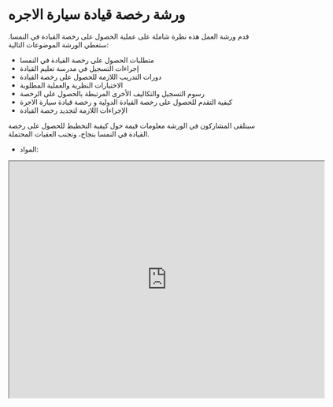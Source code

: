 #  ورشة رخصة قيادة سيارة الاجره


قدم ورشة العمل هذه نظرة شاملة على عملية الحصول على رخصة القيادة في النمسا. ستغطي الورشة الموضوعات التالية:

* متطلبات الحصول على رخصة القيادة في النمسا
* إجراءات التسجيل في مدرسة تعليم القيادة
* دورات التدريب اللازمة للحصول على رخصة القيادة
* الاختبارات النظرية والعملية المطلوبة
* رسوم التسجيل والتكاليف الأخرى المرتبطة بالحصول على الرخصة
* كيفية التقدم للحصول على رخصة القيادة الدولية و رخصة  قيادة سيارة الاجرة
* الإجراءات اللازمة لتجديد رخصة القيادة

سيتلقى المشاركون في الورشة معلومات قيمة حول كيفية التخطيط للحصول على رخصة القيادة في النمسا بنجاح، وتجنب العقبات المحتملة.

* المواد:

<iframe src="https://drive.google.com/file/d/16I5MV8BIl-Wh3jnjqeffZ-xf5w6nMxP4/preview" width="640" height="480" allow="autoplay"></iframe>